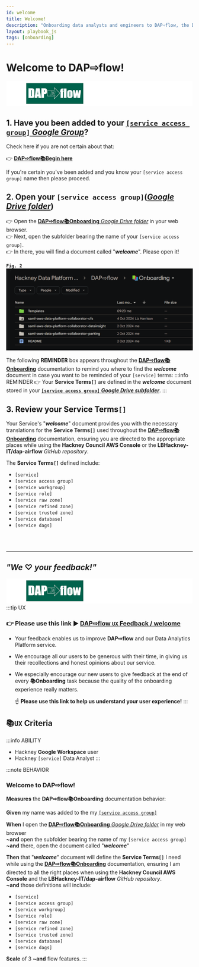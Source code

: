 ```yaml
---
id: welcome
title: Welcome!
description: "Onboarding data analysts and engineers to DAP⇨flow, the Data Analytics Platform Airflow integration."
layout: playbook_js
tags: [onboarding]
---
```


# Welcome to DAP⇨flow!
![DAP⇨flow](../images/DAPairflowFLOWleft.png)  

## 1. Have you been added to your [`[service access group]` *Google Group*](https://groups.google.com/all-groups?q=saml-aws-data-platform-collaborator)? 
Check here if you are not certain about that:

👉  [**DAP⇨flow📚Begin here**](../onboarding/begin)  

If you're certain you've been added and you know your `[service access group]` name then please proceed.

## 2. Open your `[service access group]`([*Google Drive folder*](https://drive.google.com/drive/folders/1k30M7Hh8WLttL5T5JVGbnKvSLNX7lVSg?usp=drive_link))

👉  Open the [**DAP⇨flow📚Onboarding** *Google Drive folder*](https://drive.google.com/drive/folders/1k30M7Hh8WLttL5T5JVGbnKvSLNX7lVSg?usp=drive_link) in your web browser.  
👉  Next, open the subfolder bearing the name of your `[service access group]`.  
👉  In there, you will find a document called "***welcome***". Please open it!  

**`Fig. 2`** ![Fig. 4](../images/welcome-two.png)

The following **REMINDER** box appears throughout the [**DAP⇨flow📚Onboarding**](../introduction#📚Onboarding) documentation to remind you where to find the ***welcome*** document in case you want to be reminded of your `[service]` terms:
:::info REMINDER
👉  Your **Service Terms`[]`** are defined in the ***welcome*** document stored in your [**`[service access group]`** ***Google Drive subfolder***](https://drive.google.com/drive/folders/1k30M7Hh8WLttL5T5JVGbnKvSLNX7lVSg?usp=drive_link).
:::

## 3. Review your **Service Terms`[]`**
Your Service's "***welcome***" document provides you with the necessary translations for the **Service Terms`[]`** used throughout the [**DAP⇨flow📚Onboarding**](../introduction#📚Onboarding) documentation, ensuring you are directed to the appropriate places while using the **Hackney Council AWS Console** or the **LBHackney-IT/dap-airflow** *GitHub repository*.

The **Service Terms`[]`** defined include:  
- `[service]`  
- `[service access group]`  
- `[service workgroup]`  
- `[service role]`  
- `[service raw zone]`  
- `[service refined zone]`  
- `[service trusted zone]`  
- `[service database]`  
- `[service dags]`  


<br> 
</br>  

---
## ***"We* ♡ *your feedback!"***
![DAP⇨flow](../images/DAPairflowFLOWleft.png)  
:::tip UX  
### 👉 Please use **this link ►** [**DAP⇨flow** `UX` **Feedback / welcome**](https://docs.google.com/forms/d/e/1FAIpQLSdqeNyWIPMNBHEr-YSyxnXQ4ggTwJPkffMYgFaJ4hGEhIL6LA/viewform?usp=pp_url&entry.339550210=welcome)  

- Your feedback enables us to improve **DAP⇨flow** and our Data Analytics Platform service.  
- We encourage all our users to be generous with their time, in giving us their recollections and honest opinions about our service.  
- We especially encourage our new users to give feedback at the end of every **📚Onboarding** task because the quality of the onboarding experience really matters.  

    ☝ **Please use this link to help us understand your user experience!**
:::

## 📚`UX` Criteria
:::info ABILITY  
* Hackney **Google Workspace** user 
* Hackney `[service]` Data Analyst
:::

:::note BEHAVIOR  
### Welcome to DAP⇨flow!
**Measures** the **DAP⇨flow📚Onboarding** documentation behavior:  

**Given** my name was added to the my [`[service access group]`](https://groups.google.com/all-groups?q=saml-aws-data-platform-collaborator)  

**When** I open the [**DAP⇨flow📚Onboarding** *Google Drive folder*](https://drive.google.com/drive/folders/1k30M7Hh8WLttL5T5JVGbnKvSLNX7lVSg?usp=drive_link) in my web browser  
**~and** open the subfolder bearing the name of my `[service access group]`  
**~and** there, open the document called "***welcome***"   

**Then** that "***welcome***" document will define the **Service Terms`[]`** I need while using the [**DAP⇨flow📚Onboarding**](../introduction#📚Onboarding) documentation, ensuring I am directed to all the right places when using the **Hackney Council AWS Console** and the **LBHackney-IT/dap-airflow** *GitHub repository*.  
**~and** those definitions will include:  
- `[service]`  
- `[service access group]`  
- `[service workgroup]`  
- `[service role]`  
- `[service raw zone]`  
- `[service refined zone]`  
- `[service trusted zone]`  
- `[service database]`  
- `[service dags]`  

**Scale** of 3 **~and** flow features.
:::
